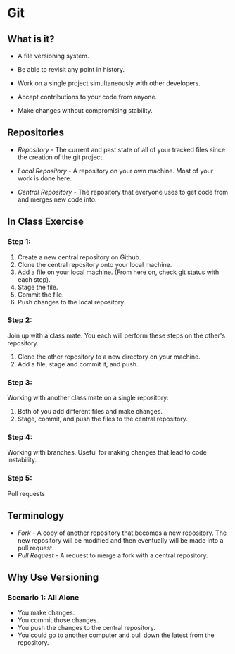 # Git

## What is it?

- A file versioning system.

- Be able to revisit any point in history.

- Work on a single project simultaneously with other developers.

- Accept contributions to your code from anyone.

- Make changes without compromising stability.

## Repositories

- *Repository* - The current and past state of all of your tracked files since the creation of the git project.

- *Local Repository* - A repository on your own machine. Most of your work is done here.

- *Central Repository* - The repository that everyone uses to get code from and merges new code into.

## In Class Exercise

### Step 1:

1. Create a new central repository on Github.
2. Clone the central repository onto your local machine.
3. Add a file on your local machine. (From here on, check git status with each step).
4. Stage the file.
5. Commit the file.
6. Push changes to the local repository.

### Step 2:

Join up with a class mate. You each will perform these steps on the other's repository.

1. Clone the other repository to a new directory on your machine.
2. Add a file, stage and commit it, and push.

### Step 3:

Working with another class mate on a single repository:

1. Both of you add different files and make changes.
2. Stage, commit, and push the files to the central repository.

### Step 4:

Working with branches. Useful for making changes that lead to code instability.

### Step 5:

Pull requests


## Terminology

- *Fork* - A copy of another repository that becomes a new repository. The new repository will be modified and then eventually will be made into a pull request.
- *Pull Request* - A request to merge a fork with a central repository.

## Why Use Versioning

### Scenario 1: All Alone

- You make changes.
- You commit those changes.
- You push the changes to the central repository.
- You could go to another computer and pull down the latest from the repository.

